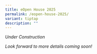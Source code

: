 ```yaml
---
title: eOpen House 2025
permalink: /eopen-house-2025/
variant: tiptap
description: ""
---
```

<p><em>Under Construction</em>
</p>
<p><em>Look forward to more details coming soon!</em>
</p>